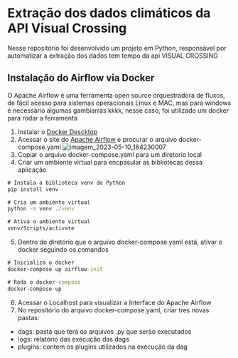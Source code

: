 # Extração dos dados climáticos da API Visual Crossing 
Nesse repositório foi desenvolvido um projeto em Python, responsável por automatizar a extração dos dados tem tempo da api VISUAL CROSSING 

## Instalação do Airflow via Docker 
O Apache Airflow é uma ferramenta open source orquestradora de fluxos, de fácil acesso para sistemas operacionais Linux e MAC, mas para windows é necessário algumas gambiarras kkkk, nesse caso, foi utilizado um docker para rodar a ferramenta

1. Instalar o [Docker Descktop](https://www.docker.com)
2. Acessar o site do [Apache Airflow](https://airflow.apache.org/docs/apache-airflow/stable/howto/docker-compose/index.html) e procurar o arquivo docker-compose.yaml
![imagem_2023-05-10_164230007](https://github.com/Lima-49/apache_airflow_alura/assets/56659896/ae2c07f6-5b8d-48d1-b11f-bfc3d49b8f5d)
3. Copiar o arquivo docker-compose.yaml para um diretorio local
4. Criar um ambiente virtual para encpasular as bibliotecas dessa aplicação
````cmd
# Instala a biblioteca venv do Python
pip install venv 

# Cria um ambiente virtual
python -m venv ./venv

# Ativa o ambiente virtual
venv/Scripts/activate
````
5. Dentro do diretório que o arquivo docker-compose.yaml está, ativar o docker seguindo os comandos 
````cmd
# Inicializa o docker
docker-compose up airflow-init

# Roda o docker-compose
docker-compose up
````
6. Acessar o Localhost para visualizar a Interface do Apache Airflow
5. No repositório do arquivo docker-compose.yaml, criar tres novas pastas:
- dags: pasta que terá os arquivos .py que serão executados 
- logs: relatório das execução das dags
- plugins: contem os plugins utilizados na execução da dag
